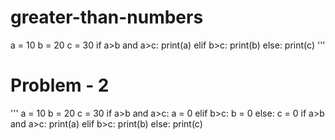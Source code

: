 # greater-than-numbers

a = 10
b = 20
c = 30
if a>b and a>c:
    print(a)
elif b>c:
    print(b)
else:
    print(c)
'''
# Problem - 2
'''
a = 10
b = 20
c = 30
if a>b and a>c:
    a = 0
elif b>c:
    b = 0
else:
    c = 0
if a>b and a>c:
    print(a)
elif b>c:
    print(b)
else:
    print(c)
